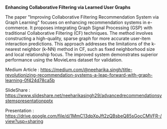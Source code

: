 **Enhancing Collaborative Filtering via Learned User Graphs**

The paper "Improving Collaborative Filtering Recommendation System via Graph Learning" focuses on enhancing recommendation systems in e-commerce. It proposes integrating Graph Signal Processing (GSP) with traditional Collaborative Filtering (CF) techniques. The method involves constructing a high-quality, sparse graph for more accurate user-item interaction predictions. This approach addresses the limitations of the k-nearest neighbor (k-NN) method in CF, such as fixed neighborhood size and local relationship focus. The improved system demonstrates superior performance using the MovieLens dataset for validation.

Medium Article : https://medium.com/@neeharika.singh/title-revolutionizing-recommendation-systems-a-leap-forward-with-graph-learning-0f424d78ca5b

SlideShare : https://www.slideshare.net/neeharikasingh29/advancedrecommendationsystemspresentationpptx

Presentation : https://drive.google.com/file/d/1MmC13dpXpJft2zQBsbeQ85sGocCMVFR-/view?usp=sharing
